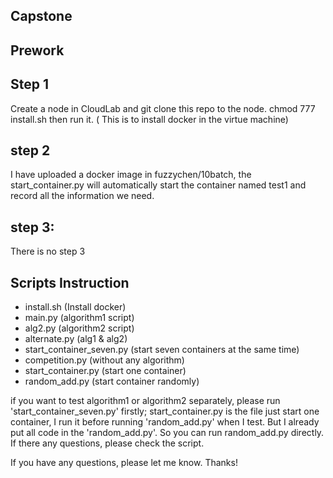 ## Capstone

## Prework

## Step 1

Create a node in CloudLab and git clone this repo to the node.
chmod 777 install.sh then run it. ( This is to install docker in the virtue machine)

## step 2

I have uploaded a docker image in fuzzychen/10batch, the start_container.py  will automatically start the container named test1 and record all the information we need.


## step 3:
There is no step 3


## Scripts Instruction

- install.sh (Install docker)
- main.py (algorithm1 script)
- alg2.py (algorithm2 script)
- alternate.py (alg1 & alg2)
- start_container_seven.py (start seven containers at the same time)
- competition.py (without any algorithm)
- start_container.py (start one container)
- random_add.py (start container randomly)

if you want to test algorithm1 or algorithm2 separately, please run 'start_container_seven.py' firstly;
start_container.py is the file just start one container, I run it before running 'random_add.py' when I test. But I already put all code in the 'random_add.py'. So you can run random_add.py directly. If there any questions, please check the script. 

If you have any questions, please let me know. Thanks!
